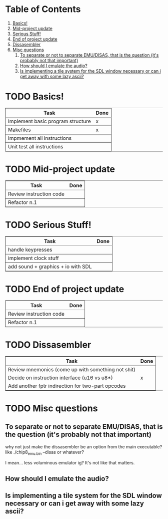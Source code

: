
# Table of Contents

1.  [Basics!](#org573b20f)
2.  [Mid-project update](#org3b7ffc4)
3.  [Serious Stuff!](#org0124803)
4.  [End of project update](#org635c488)
5.  [Dissasembler](#org2d7ad20)
6.  [Misc questions](#org9dcb1e9)
    1.  [To separate or not to separate EMU/DISAS, <span class="underline">that</span> is the question (it's probably not that important)](#org5fee2e8)
    2.  [How should I emulate the audio?](#orgc074db7)
    3.  [Is implementing a tile system for the SDL window necessary or can i get away with some lazy ascii?](#org8c5d784)


<a id="org573b20f"></a>

# TODO Basics!

<table border="2" cellspacing="0" cellpadding="6" rules="groups" frame="hsides">


<colgroup>
<col  class="org-left" />

<col  class="org-left" />
</colgroup>
<thead>
<tr>
<th scope="col" class="org-left">Task</th>
<th scope="col" class="org-left">Done</th>
</tr>
</thead>

<tbody>
<tr>
<td class="org-left">Implement basic program structure</td>
<td class="org-left">x</td>
</tr>
</tbody>

<tbody>
<tr>
<td class="org-left">Makefiles</td>
<td class="org-left">x</td>
</tr>
</tbody>

<tbody>
<tr>
<td class="org-left">Impmement all instructions</td>
<td class="org-left">&#xa0;</td>
</tr>
</tbody>

<tbody>
<tr>
<td class="org-left">Unit test all instructions</td>
<td class="org-left">&#xa0;</td>
</tr>
</tbody>
</table>


<a id="org3b7ffc4"></a>

# TODO Mid-project update

<table border="2" cellspacing="0" cellpadding="6" rules="groups" frame="hsides">


<colgroup>
<col  class="org-left" />

<col  class="org-left" />
</colgroup>
<thead>
<tr>
<th scope="col" class="org-left">Task</th>
<th scope="col" class="org-left">Done</th>
</tr>
</thead>

<tbody>
<tr>
<td class="org-left">Review instruction code</td>
<td class="org-left">&#xa0;</td>
</tr>
</tbody>

<tbody>
<tr>
<td class="org-left">Refactor n.1</td>
<td class="org-left">&#xa0;</td>
</tr>
</tbody>
</table>


<a id="org0124803"></a>

# TODO Serious Stuff!

<table border="2" cellspacing="0" cellpadding="6" rules="groups" frame="hsides">


<colgroup>
<col  class="org-left" />

<col  class="org-left" />
</colgroup>
<thead>
<tr>
<th scope="col" class="org-left">Task</th>
<th scope="col" class="org-left">Done</th>
</tr>
</thead>

<tbody>
<tr>
<td class="org-left">handle keypresses</td>
<td class="org-left">&#xa0;</td>
</tr>
</tbody>

<tbody>
<tr>
<td class="org-left">implement clock stuff</td>
<td class="org-left">&#xa0;</td>
</tr>
</tbody>

<tbody>
<tr>
<td class="org-left">add sound + graphics + io with SDL</td>
<td class="org-left">&#xa0;</td>
</tr>
</tbody>
</table>


<a id="org635c488"></a>

# TODO End of project update

<table border="2" cellspacing="0" cellpadding="6" rules="groups" frame="hsides">


<colgroup>
<col  class="org-left" />

<col  class="org-left" />
</colgroup>
<thead>
<tr>
<th scope="col" class="org-left">Task</th>
<th scope="col" class="org-left">Done</th>
</tr>
</thead>

<tbody>
<tr>
<td class="org-left">Review instruction code</td>
<td class="org-left">&#xa0;</td>
</tr>
</tbody>

<tbody>
<tr>
<td class="org-left">Refactor n.1</td>
<td class="org-left">&#xa0;</td>
</tr>
</tbody>
</table>


<a id="org2d7ad20"></a>

# TODO Dissasembler

<table border="2" cellspacing="0" cellpadding="6" rules="groups" frame="hsides">


<colgroup>
<col  class="org-left" />

<col  class="org-left" />
</colgroup>
<thead>
<tr>
<th scope="col" class="org-left">Task</th>
<th scope="col" class="org-left">Done</th>
</tr>
</thead>

<tbody>
<tr>
<td class="org-left">Review mnemonics (come up with something not shit)</td>
<td class="org-left">&#xa0;</td>
</tr>


<tr>
<td class="org-left">Decide on instruction interface (u16 vs u8*)</td>
<td class="org-left">x</td>
</tr>


<tr>
<td class="org-left">Add another fptr indirection for two-part opcodes</td>
<td class="org-left">&#xa0;</td>
</tr>
</tbody>
</table>


<a id="org9dcb1e9"></a>

# TODO Misc questions


<a id="org5fee2e8"></a>

## To separate or not to separate EMU/DISAS, <span class="underline">that</span> is the question (it's probably not that important)

why not just make the dissasembler be an option from the main executable?
like ./chip8<sub>emu.bin</sub> &#x2013;disas or whatever?

I mean&#x2026; less voluminous emulator ig? It's not like that matters.


<a id="orgc074db7"></a>

## How should I emulate the audio?


<a id="org8c5d784"></a>

## Is implementing a tile system for the SDL window necessary or can i get away with some lazy ascii?

